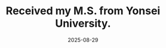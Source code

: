---
title: >-
    <i class="fas fa-graduation-cap"></i> Received my M.S. from Yonsei University.
date: 2025-08-29
---
